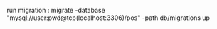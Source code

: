 
run migration : migrate -database "mysql://user:pwd@tcp(localhost:3306)/pos" -path db/migrations up